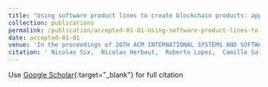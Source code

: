 ```yaml
---
title: "Using software product lines to create blockchain products: application to supply chain traceability"
collection: publications
permalink: /publication/accepted-01-01-Using-software-product-lines-to-create-blockchain-products-application-to-supply-chain-traceability
date: accepted-01-01
venue: 'In the proceedings of 26TH ACM INTERNATIONAL SYSTEMS AND SOFTWARE PRODUCT LINE CONFERENCE (SPLC 2022)'
citation: ' Nicolas Six,  Nicolas Herbaut,  Roberto Lopez,  Camille Salinesi, &quot;Using software product lines to create blockchain products: application to supply chain traceability.&quot; In the proceedings of 26TH ACM INTERNATIONAL SYSTEMS AND SOFTWARE PRODUCT LINE CONFERENCE (SPLC 2022), accepted.'
---
```

Use [Google Scholar](https://scholar.google.com/scholar?q=Using+software+product+lines+to+create+blockchain+products:+application+to+supply+chain+traceability){:target="_blank"} for full citation